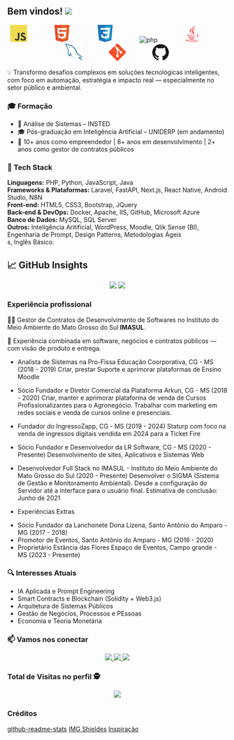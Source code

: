 
## Bem vindos! <img src="https://raw.githubusercontent.com/iampavangandhi/iampavangandhi/master/gifs/Hi.gif" width="30px"></h2>


<p align="center">
    <img height="40" src="https://raw.githubusercontent.com/devicons/devicon/master/icons/javascript/javascript-original.svg">
    &nbsp;&nbsp;&nbsp;&nbsp;&nbsp;&nbsp;&nbsp;&nbsp;&nbsp;&nbsp;&nbsp;&nbsp;&nbsp;
    <img height="40" src="https://raw.githubusercontent.com/devicons/devicon/master/icons/html5/html5-original.svg">
    &nbsp;&nbsp;&nbsp;&nbsp;&nbsp;&nbsp;&nbsp;&nbsp;&nbsp;&nbsp;&nbsp;&nbsp;&nbsp;
    <img height="40" src="https://raw.githubusercontent.com/devicons/devicon/master/icons/css3/css3-original.svg">
    &nbsp;&nbsp;&nbsp;&nbsp;&nbsp;&nbsp;&nbsp;&nbsp;&nbsp;&nbsp;&nbsp;&nbsp;&nbsp;
    <img height="40" src="https://freepngimg.com/download/php/2-2-php-logo-png.png" alt="php" >
    &nbsp;&nbsp;&nbsp;&nbsp;&nbsp;&nbsp;&nbsp;&nbsp;&nbsp;&nbsp;&nbsp;&nbsp;&nbsp;
    <img height="40" src="https://raw.githubusercontent.com/devicons/devicon/master/icons/java/java-plain.svg">
    &nbsp;&nbsp;&nbsp;&nbsp;&nbsp;&nbsp;&nbsp;&nbsp;&nbsp;&nbsp;&nbsp;&nbsp;&nbsp;
    <img height="40" src="https://raw.githubusercontent.com/devicons/devicon/master/icons/mysql/mysql-original.svg">
     &nbsp;&nbsp;&nbsp;&nbsp;&nbsp;&nbsp;&nbsp;&nbsp;&nbsp;&nbsp;&nbsp;&nbsp;&nbsp;
    <img height="40" src="https://raw.githubusercontent.com/devicons/devicon/master/icons/git/git-original.svg">
    &nbsp;&nbsp;&nbsp;&nbsp;&nbsp;&nbsp;&nbsp;&nbsp;&nbsp;&nbsp;&nbsp;&nbsp;&nbsp;
    <img height="40" src="https://raw.githubusercontent.com/devicons/devicon/master/icons/github/github-original.svg">
    
   
</p>
💡 Transformo desafios complexos em soluções tecnológicas inteligentes, com foco em automação, estratégia e impacto real — especialmente no setor público e ambiental.


### 🎓 Formação

- 📘 Análise de Sistemas – INSTED
- 🎓 Pós-graduação em Inteligência Artificial – UNIDERP (em andamento)
- 💼 10+ anos como empreendedor | 8+ anos em desenvolvimento | 2+ anos como gestor de contratos públicos

### 🔧 Tech Stack
**Linguagens:** PHP, Python, JavaScript, Java  
**Frameworks & Plataformas:** Laravel, FastAPI, Next.js, React Native, Android Studio, N8N  
**Front-end:** HTML5, CSS3, Bootstrap, JQuery  
**Back-end & DevOps:** Docker, Apache, IIS, GitHub, Microsoft Azure  
**Banco de Dados:** MySQL, SQL Server  
**Outros:** Inteligência Aritificial, WordPress, Moodle, Qlik Sense (BI), Engenharia de Prompt, Design Patterns, Metodologias Ágeis  
s, Inglês Básico.

## 📈 GitHub Insights

<p align="center">
  <img height="165" src="https://github-readme-stats.vercel.app/api?username=lucascardosoroscoe&count_private=true&show_icons=true&custom_title=Atividade no GitHub&hide=issues" />
  <img height="165" src="https://github-readme-stats.vercel.app/api/top-langs/?username=lucascardosoroscoe&layout=compact&langs_count=10&title=Top%20Linguagens" />
</p>

### Experiência profissional

👨‍💻 Gestor de Contratos de Desenvolvimento de Softwares no Instituto do Meio Ambiente do Mato Grosso do Sul **IMASUL**.
  
🎯 Experiência combinada em software, negócios e contratos públicos — com visão de produto e entrega.

- Analista de Sistemas na Pro-Fissa Educação Coorporativa, CG - MS (2018 - 2019)
Criar, prestar Suporte e aprimorar plataformas de Ensino Moodle

- Sócio Fundador e Diretor Comercial da Plataforma Arkun, CG - MS (2018 - 2020)
Criar, manter e aprimorar plataforma de venda de Cursos Profissionalizantes
para o Agronegócio. Trabalhar com marketing em redes sociais e venda de
cursos online e presenciais.

- Fundador do IngressoZapp, CG - MS (2019 - 2024)
Staturp com foco na venda de ingressos digitais vendida em 2024 para a Ticket Fire

- Sócio Fundador e Desenvolvedor da LR Software, CG - MS (2020 - Presente)
Desenvolvimento de sites, Aplicativos e Sistemas Web

- Desenvolvedor Full Stack no IMASUL - Instituto do Meio Ambiente do Mato Grosso do Sul (2020 - Presente)
Desenvolver o SIGMA (Sistema de Gestão e Monitoramento Ambiental). Desde a
configuração do Servidor até a interface para o usuário final. Estimativa de
conclusão: Junho de 2021

* Experiências Extras
- Sócio Fundador da Lanchonete Dona Lizena, Santo Antônio do Amparo - MG (2017 - 2018)
- Promotor de Eventos, Santo Antônio do Amparo - MG (2016 - 2020)
- Proprietário Estância das Flores Espaço de Eventos, Campo grande - MS (2023 - Presente)

### 🔍 Interesses Atuais

- IA Aplicada e Prompt Engineering
- Smart Contracts e Blockchain (Solidity + Web3.js)
- Arquitetura de Sistemas Públicos
- Gestão de Negócios, Processos e PEssoas
- Economia e Teoria Monetária


### 📫 Vamos nos conectar

<p align="center">
  <a href="https://github.com/lucascardosoroscoe">
    <img src="https://img.shields.io/badge/GitHub-%23100000.svg?&style=for-the-badge&logo=github&logoColor=white">
  </a>
  <a href="mailto:lucascardosoroscoe@gmail.com">
    <img src="https://img.shields.io/badge/Gmail-D14836?&style=for-the-badge&logo=gmail&logoColor=white">
  </a>
  <a href="https://www.linkedin.com/in/lucas-roscoe/">
    <img src="https://img.shields.io/badge/LinkedIn-%230077B5.svg?&style=for-the-badge&logo=linkedin&logoColor=white">
  </a>
</p>


 ### Total de Visitas no perfil :detective: <br>
 <p align="center"> 
   <img alingn="center" src="https://profile-counter.glitch.me/lucascardosoroscoe/count.svg" />
 </p>

</p>

<p align="center">

  ### Créditos
  <a href="https://github.com/anuraghazra/github-readme-stats">github-readme-stats</a>
  <a href="https://img.shields.io/">IMG Shieldes</a>
  <a href="https://github.com/teteusAraujo">Inspiração</a>
</p>
